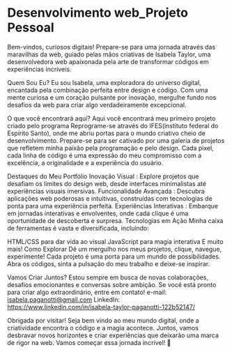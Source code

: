 # Desenvolvimento web_Projeto Pessoal

Bem-vindos, curiosos digitais! Prepare-se para uma jornada através das maravilhas da web, guiado pelas mãos criativas de Isabela Taylor, uma desenvolvedora web apaixonada pela arte de transformar códigos em experiências incríveis.

Quem Sou Eu?
Eu sou Isabela, uma exploradora do universo digital, encantada pela combinação perfeita entre design e código. Com uma mente curiosa e um coração pulsante por inovação, mergulhe fundo nos desafios da web para criar algo verdadeiramente excepcional.

O que você encontrará aqui?
Aqui você encontrará meu primeiro projeto criado pelo programa Reprograme-se através do IFES(instituto federal do Espírito Santo), onde me abriu portas para o mundo criativo cheio de desenvolvimento. Prepare-se para ser cativado por uma galeria de projetos que refletem minha paixão pela programação e pelo design. Cada pixel, cada linha de código é uma expressão do meu compromisso com a excelência, a originalidade e a experiência do usuário.

Destaques do Meu Portfólio
Inovação Visual : Explore projetos que desafiam os limites do design web, desde interfaces minimalistas até experiências visuais imersivas.
Funcionalidade Avançada : Descubra aplicações web poderosas e intuitivas, construídas com tecnologias de ponta para uma experiência perfeita.
Experiências Interativas : Embarque em jornadas interativas e envolventes, onde cada clique é uma oportunidade de descoberta e surpresa.
Tecnologias em Ação
Minha caixa de ferramentas é vasta e diversificada, incluindo:

HTML/CSS para dar vida ao visual
JavaScript para magia interativa
E muito mais!
Como Explorar
Dê um mergulho nos meus projetos, clique, navegue, experimente! Cada projeto é uma porta para um mundo de possibilidades. Abra os códigos, sinta a pulsação do meu trabalho e deixe-se inspirar.

Vamos Criar Juntos?
Estou sempre em busca de novas colaborações, desafios emocionantes e conversas sobre ambição. Se você está pronto para criar algo extraordinário, entre em contato!
e-mail: isabela.paganotti@gmail.com
LinkedIn: https://www.linkedin.com/in/isabela-taylor-paganotti-122b52147/

Obrigada por visitar!
Seja bem vindo ao meu mundo digital, onde a criatividade encontra o código e a magia acontece. Juntos, vamos desbravar novos horizontes e criar experiências que deixarão uma marca de rigor na web. Vamos começar essa jornada incrível! 🚀
